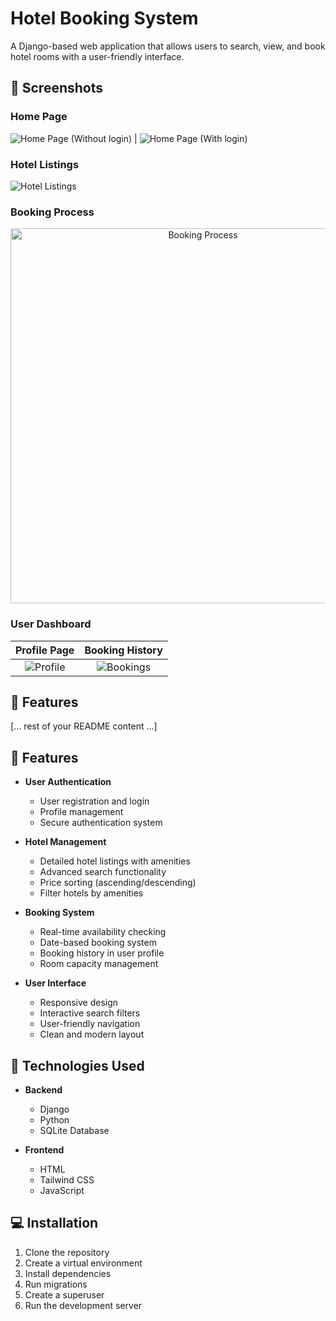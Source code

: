 # Hotel Booking System

A Django-based web application that allows users to search, view, and book hotel rooms with a user-friendly interface.

## 📸 Screenshots

### Home Page
![Home Page (Without login)](https://github.com/Pratik-2805/Oyo/blob/main/show/1.png) | ![Home Page (With login)](https://github.com/Pratik-2805/Oyo/blob/main/show/2.png)

### Hotel Listings
![Hotel Listings](assets/images/hotel-listings.png)

### Booking Process
<p align="center">
  <img src="assets/images/booking-process.png" alt="Booking Process" width="600"/>
</p>

### User Dashboard
| Profile Page | Booking History |
|:-------------------------:|:-------------------------:|
|![Profile](assets/images/profile.png) | ![Bookings](assets/images/bookings.png)|

## 🌟 Features
[... rest of your README content ...]

## 🌟 Features

- **User Authentication**
  - User registration and login
  - Profile management
  - Secure authentication system

- **Hotel Management**
  - Detailed hotel listings with amenities
  - Advanced search functionality
  - Price sorting (ascending/descending)
  - Filter hotels by amenities

- **Booking System**
  - Real-time availability checking
  - Date-based booking system
  - Booking history in user profile
  - Room capacity management

- **User Interface**
  - Responsive design
  - Interactive search filters
  - User-friendly navigation
  - Clean and modern layout

## 🔧 Technologies Used

- **Backend**
  - Django 
  - Python
  - SQLite Database

- **Frontend**
  - HTML
  - Tailwind CSS
  - JavaScript

## 💻 Installation

1. Clone the repository
2. Create a virtual environment
3. Install dependencies
4. Run migrations
5. Create a superuser
6. Run the development server
